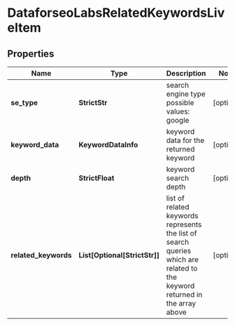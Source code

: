 # DataforseoLabsRelatedKeywordsLiveItem


## Properties

| Name | Type | Description | Notes |
|------------ | ------------- | ------------- | -------------|
**se_type** | **StrictStr** | search engine type<br>possible values: google |[optional]|
**keyword_data** | **KeywordDataInfo** | keyword data for the returned keyword |[optional]|
**depth** | **StrictFloat** | keyword search depth |[optional]|
**related_keywords** | **List[Optional[StrictStr]]** | list of related keywords<br>represents the list of search queries which are related to the keyword returned in the array above |[optional]|